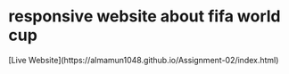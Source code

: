 <h1>responsive website about fifa world cup</h1>
[Live Website](https://almamun1048.github.io/Assignment-02/index.html)